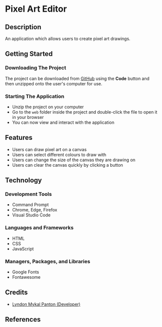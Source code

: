 # Pixel Art Editor

## Description

An application which allows users to create pixel art drawings.

## Getting Started

### Downloading The Project

The project can be downloaded from
[GitHub](https://github.com/lyndonpanton/pixel-art-editor) using the **Code**
button and then unzipped onto the user's computer for use.

### Starting The Application

- Unzip the project on your computer
- Go to the `web` folder inside the project and double-click the file to open it
in your browser
- You can now view and interact with the application

## Features

- Users can draw pixel art on a canvas
- Users can select different colours to draw with
- Users can change the size of the canvas they are drawing on
- Users can clear the canvas quickly by clicking a button

## Technology

### Development Tools

- Command Prompt
- Chrome, Edge, Firefox
- Visual Studio Code

### Languages and Frameworks

- HTML
- CSS
- JavaScript

### Managers, Packages, and Libraries

- Google Fonts
- Fontawesome

## Credits

- [Lyndon Mykal Panton (Developer)](https://github.com/lyndonpanton)

## References
